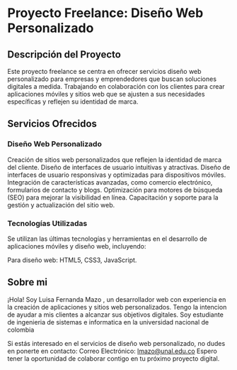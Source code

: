# Proyecto Freelance: Diseño Web Personalizado

## Descripción del Proyecto
Este proyecto freelance se centra en ofrecer servicios diseño web personalizado para empresas y emprendedores que buscan soluciones digitales a medida. Trabajando en colaboración con los clientes para crear aplicaciones móviles y sitios web que se ajusten a sus necesidades específicas y reflejen su identidad de marca.

## Servicios Ofrecidos
### Diseño Web Personalizado
Creación de sitios web personalizados que reflejen la identidad de marca del cliente.
Diseño de interfaces de usuario intuitivas y atractivas.
Diseño de interfaces de usuario responsivas y optimizadas para dispositivos móviles.
Integración de características avanzadas, como comercio electrónico, formularios de contacto y blogs.
Optimización para motores de búsqueda (SEO) para mejorar la visibilidad en línea.
Capacitación y soporte para la gestión y actualización del sitio web.

### Tecnologías Utilizadas
Se utilizan las últimas tecnologías y herramientas en el desarrollo de aplicaciones móviles y diseño web, incluyendo:

Para diseño web: HTML5, CSS3, JavaScript.

## Sobre mi
¡Hola! Soy Luisa Fernanda Mazo , un desarrollador web con experiencia en la creación de aplicaciones y sitios web personalizados. Tengo la intencion de ayudar a mis clientes a alcanzar sus objetivos digitales.
Soy estudiante de ingenieria de sistemas e informatica en la universidad nacional de colombia

Si estás interesado en el servicios de diseño web personalizado, no dudes en ponerte en contacto:
Correo Electrónico: lmazo@unal.edu.co
Espero tener la oportunidad de colaborar contigo en tu próximo proyecto digital.
